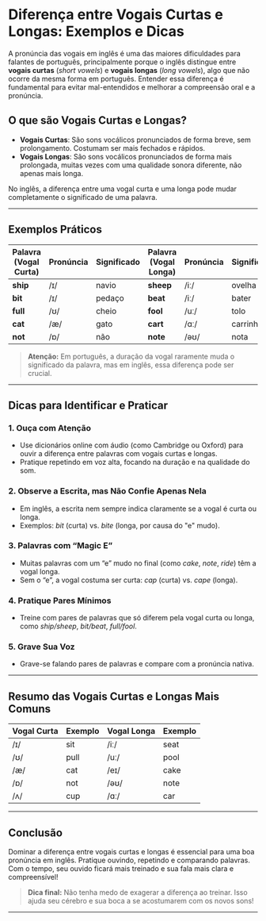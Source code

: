 
# Diferença entre Vogais Curtas e Longas: Exemplos e Dicas

A pronúncia das vogais em inglês é uma das maiores dificuldades para falantes de português, principalmente porque o inglês distingue entre **vogais curtas** (*short vowels*) e **vogais longas** (*long vowels*), algo que não ocorre da mesma forma em português. Entender essa diferença é fundamental para evitar mal-entendidos e melhorar a compreensão oral e a pronúncia.

## O que são Vogais Curtas e Longas?

- **Vogais Curtas**: São sons vocálicos pronunciados de forma breve, sem prolongamento. Costumam ser mais fechados e rápidos.
- **Vogais Longas**: São sons vocálicos pronunciados de forma mais prolongada, muitas vezes com uma qualidade sonora diferente, não apenas mais longa.

No inglês, a diferença entre uma vogal curta e uma longa pode mudar completamente o significado de uma palavra.

---

## Exemplos Práticos

| Palavra (Vogal Curta) | Pronúncia | Significado | Palavra (Vogal Longa) | Pronúncia | Significado |
|----------------------|-----------|-------------|-----------------------|-----------|-------------|
| **ship**             | /ɪ/       | navio       | **sheep**             | /iː/      | ovelha      |
| **bit**              | /ɪ/       | pedaço      | **beat**              | /iː/      | bater       |
| **full**             | /ʊ/       | cheio       | **fool**              | /uː/      | tolo        |
| **cat**              | /æ/       | gato        | **cart**              | /ɑː/      | carrinho    |
| **not**              | /ɒ/       | não         | **note**              | /əʊ/      | nota        |

> **Atenção:** Em português, a duração da vogal raramente muda o significado da palavra, mas em inglês, essa diferença pode ser crucial.

---

## Dicas para Identificar e Praticar

### 1. **Ouça com Atenção**
- Use dicionários online com áudio (como Cambridge ou Oxford) para ouvir a diferença entre palavras com vogais curtas e longas.
- Pratique repetindo em voz alta, focando na duração e na qualidade do som.

### 2. **Observe a Escrita, mas Não Confie Apenas Nela**
- Em inglês, a escrita nem sempre indica claramente se a vogal é curta ou longa.
- Exemplos: *bit* (curta) vs. *bite* (longa, por causa do "e" mudo).

### 3. **Palavras com “Magic E”**
- Muitas palavras com um “e” mudo no final (como *cake*, *note*, *ride*) têm a vogal longa.
- Sem o “e”, a vogal costuma ser curta: *cap* (curta) vs. *cape* (longa).

### 4. **Pratique Pares Mínimos**
- Treine com pares de palavras que só diferem pela vogal curta ou longa, como *ship/sheep*, *bit/beat*, *full/fool*.

### 5. **Grave Sua Voz**
- Grave-se falando pares de palavras e compare com a pronúncia nativa.

---

## Resumo das Vogais Curtas e Longas Mais Comuns

| Vogal Curta | Exemplo | Vogal Longa | Exemplo |
|-------------|---------|-------------|---------|
| /ɪ/         | sit     | /iː/        | seat    |
| /ʊ/         | pull    | /uː/        | pool    |
| /æ/         | cat     | /eɪ/        | cake    |
| /ɒ/         | not     | /əʊ/        | note    |
| /ʌ/         | cup     | /ɑː/        | car     |

---

## Conclusão

Dominar a diferença entre vogais curtas e longas é essencial para uma boa pronúncia em inglês. Pratique ouvindo, repetindo e comparando palavras. Com o tempo, seu ouvido ficará mais treinado e sua fala mais clara e compreensível!

> **Dica final:** Não tenha medo de exagerar a diferença ao treinar. Isso ajuda seu cérebro e sua boca a se acostumarem com os novos sons!

---
```
